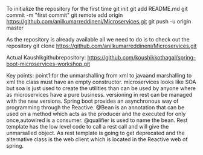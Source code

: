 To initialize the repository for the first time
git init
git add README.md
git commit -m "first commit"
git remote add origin https://github.com/anilkumarreddineni/Microservices.git
git push -u origin master


As the repository is already available all we need to do is to check out the repository
git clone https://github.com/anilkumarreddineni/Microservices.git

Actual Kaushikgithubrepository:
https://github.com/koushikkothagal/spring-boot-microservices-workshop.git

Key points:
point1:for the unmarshalling from xml to javaand marshalling to xml the class must have an empty constructor.
microservices looks like SOA but soa is just used to create the utilities than can be used by anyone where as microservices have a pure business.
versioning in rest can be managed with the new versions.
Spring boot provides an asynchronous way of programming through the Reactive.
@Bean is an annotation that can be used on a method which acts as the producer and the executed for only once,autowired is a consumer.
@qualifier is used to name the bean.
Rest template has the low level code to call a rest call and will give the unmarsalled object.
As rest template is going to get deprecated and the alternative class is the web client which is located in the Reactive web of spring.